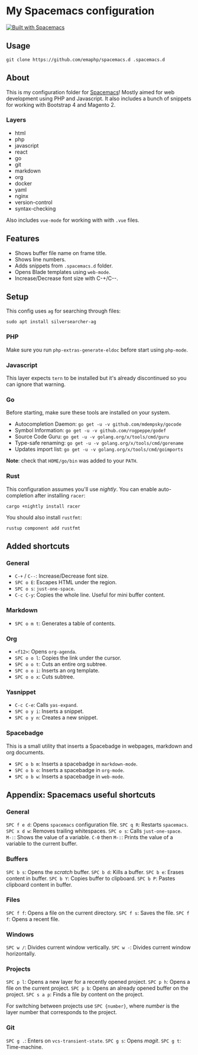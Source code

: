 # My Spacemacs configuration

[![Built with Spacemacs](https://cdn.rawgit.com/syl20bnr/spacemacs/442d025779da2f62fc86c2082703697714db6514/assets/spacemacs-badge.svg)](http://github.com/syl20bnr/spacemacs)

## Usage

```
git clone https://github.com/emaphp/spacemacs.d .spacemacs.d
```

## About

This is my configuration folder for [Spacemacs](http://spacemacs.org/)! Mostly aimed for web development using PHP and Javascript. It also includes a bunch of snippets for working with Bootstrap 4 and Magento 2.

### Layers

 * html
 * php
 * javascript
 * react
 * go
 * git
 * markdown
 * org
 * docker
 * yaml
 * nginx
 * version-control
 * syntax-checking

Also includes `vue-mode` for working with with `.vue` files.

## Features

 * Shows buffer file name on frame title.
 * Shows line numbers.
 * Adds snippets from `.spacemacs.d` folder.
 * Opens Blade templates using `web-mode`.
 * Increase/Decrease font size with C-+/C--.

## Setup

This config uses `ag` for searching through files:

```
sudo apt install silversearcher-ag
```

### PHP

Make sure you run `php-extras-generate-eldoc` before start using `php-mode`.

### Javascript

This layer expects `tern` to be installed but it's already discontinued so you can ignore that warning.

### Go

Before starting, make sure these tools are installed on your system.

 * Autocompletion Daemon: `go get -u -v github.com/mdempsky/gocode`
 * Symbol Information: `go get -u -v github.com/rogpeppe/godef`
 * Source Code Guru: `go get -u -v golang.org/x/tools/cmd/guru`
 * Type-safe renaming: `go get -u -v golang.org/x/tools/cmd/gorename`
 * Updates import list: `go get -u -v golang.org/x/tools/cmd/goimports`

**Note**: check that `HOME/go/bin` was added to your `PATH`.

### Rust

This configuration assumes you'll use *nightly*. You can enable auto-completion after installing `racer`:

```
cargo +nightly install racer
```

You should also install `rustfmt`:

```
rustup component add rustfmt
```

## Added shortcuts

### General

 * `C-+` / `C--`: Increase/Decrease font size.
 * `SPC o E`: Escapes HTML under the region.
 * `SPC o s`: `just-one-space`.
 * `C-c C-y`: Copies the whole line. Useful for mini buffer content.

### Markdown

 * `SPC o m t`: Generates a table of contents.

### Org

 * `<f12>`: Opens `org-agenda`.
 * `SPC o o l`: Copies the link under the cursor.
 * `SPC o o t`: Cuts an entire org subtree.
 * `SPC o o i`: Inserts an org template.
 * `SPC o o x`: Cuts subtree.

### Yasnippet

 * `C-c C-e`: Calls `yas-expand`.
 * `SPC o y i`: Inserts a snippet.
 * `SPC o y n`: Creates a new snippet.

### Spacebadge

This is a small utility that inserts a Spacebadge in webpages, markdown and org documents.

 * `SPC o b m`: Inserts a spacebadge in `markdown-mode`.
 * `SPC o b o`: Inserts a spacebadge in `org-mode`.
 * `SPC o b w`: Inserts a spacebadge in `web-mode`.

## Appendix: Spacemacs useful shortcuts

### General

`SPC f e d`: Opens `spacemacs` configuration file.
`SPC q R`: Restarts `spacemacs`.
`SPC x d w`: Removes trailing whitespaces.
`SPC o s`: Calls `just-one-space`.
`M-:`: Shows the value of a variable.
`C-0` then `M-:`: Prints the value of a variable to the current buffer.

### Buffers

`SPC b s`: Opens the *scratch* buffer.
`SPC b d`: Kills a buffer.
`SPC b e`: Erases content in buffer.
`SPC b Y`: Copies buffer to clipboard.
`SPC b P`: Pastes clipboard content in buffer.

### Files

`SPC f f`: Opens a file on the current directory.
`SPC f s`: Saves the file.
`SPC f f`: Opens a recent file.

### Windows

`SPC w /`: Divides current window vertically.
`SPC w -`: Divides current window horizontally.

### Projects

`SPC p l`: Opens a new layer for a recently opened project.
`SPC p h`: Opens a file on the current project.
`SPC p b`: Opens an already opened buffer on the project.
`SPC s a p`: Finds a file by content on the project.

For switching between projects use `SPC {number}`, where *number* is the layer number that corresponds to the project.

### Git

`SPC g .`: Enters on `vcs-transient-state`.
`SPC g s`: Opens *magit*.
`SPC g t`: Time-machine.
